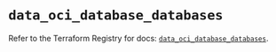 # `data_oci_database_databases`

Refer to the Terraform Registry for docs: [`data_oci_database_databases`](https://registry.terraform.io/providers/hashicorp/oci/7.19.0/docs/data-sources/database_databases).
